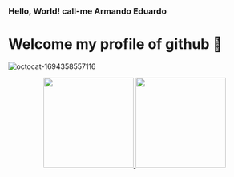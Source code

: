 ### Hello, World! call-me Armando Eduardo
# Welcome my profile of github 👋

![octocat-1694358557116](https://github.com/Armandoedu/Armandoedu/assets/113314643/580cb0e2-fe8f-4dd4-8fb3-9bbb89a6c24c)

<div align="center">
<a href="https://github.com/Armandoedu">
<img loading="lazy" height="180em" src="https://github-readme-stats.vercel.app/api/top-langs/?username=Armandoedu&layout=compact&langs_count=7&theme=dracula"/>
<img loading="lazy" height="180em" src="https://github-readme-stats.vercel.app/api?username=Armandoedu&show_icons=true&theme=dracula&include_all_commits=true&count_private=true"/>
</div>

